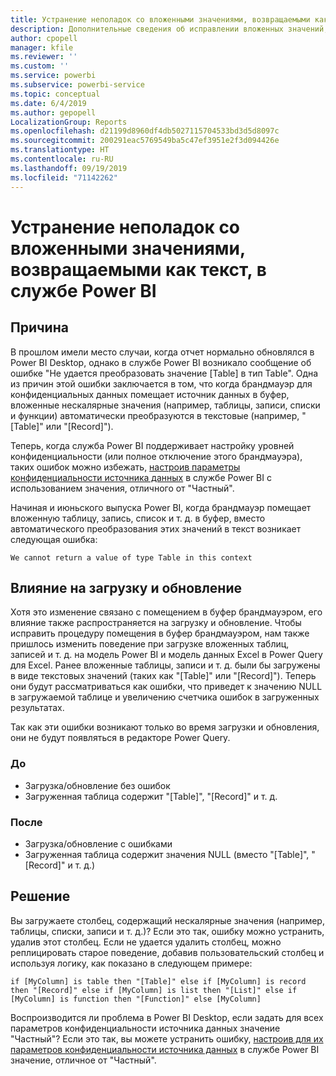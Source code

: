 ```yaml
---
title: Устранение неполадок со вложенными значениями, возвращаемыми как текст, в службе Power BI
description: Дополнительные сведения об исправлении вложенных значений, преобразуемых в строку при использовании неподходящих параметров конфиденциальности источника данных
author: cpopell
manager: kfile
ms.reviewer: ''
ms.custom: ''
ms.service: powerbi
ms.subservice: powerbi-service
ms.topic: conceptual
ms.date: 6/4/2019
ms.author: gepopell
LocalizationGroup: Reports
ms.openlocfilehash: d21199d8960df4db5027115704533bd3d5d8097c
ms.sourcegitcommit: 200291eac5769549ba5c47ef3951e2f3d094426e
ms.translationtype: HT
ms.contentlocale: ru-RU
ms.lasthandoff: 09/19/2019
ms.locfileid: "71142262"
---
```

# <a name="troubleshooting-nested-values-returned-as-text-in-power-bi-service"></a>Устранение неполадок со вложенными значениями, возвращаемыми как текст, в службе Power BI

## <a name="cause"></a>Причина

В прошлом имели место случаи, когда отчет нормально обновлялся в Power BI Desktop, однако в службе Power BI возникало сообщение об ошибке "Не удается преобразовать значение [Table] в тип Table". Одна из причин этой ошибки заключается в том, что когда брандмауэр для конфиденциальных данных помещает источник данных в буфер, вложенные нескалярные значения (например, таблицы, записи, списки и функции) автоматически преобразуются в текстовые (например, "[Table]" или "[Record]").

Теперь, когда служба Power BI поддерживает настройку уровней конфиденциальности (или полное отключение этого брандмауэра), таких ошибок можно избежать, [настроив параметры конфиденциальности источника данных](https://powerbi.microsoft.com/en-us/blog/privacy-levels-for-cloud-data-sources/) в службе Power BI с использованием значения, отличного от "Частный".

Начиная и июньского выпуска Power BI, когда брандмауэр помещает вложенную таблицу, запись, список и т. д. в буфер, вместо автоматического преобразования этих значений в текст возникает следующая ошибка: 

`We cannot return a value of type Table in this context`

## <a name="effect-on-loadrefresh"></a>Влияние на загрузку и обновление

Хотя это изменение связано с помещением в буфер брандмауэром, его влияние также распространяется на загрузку и обновление. Чтобы исправить процедуру помещения в буфер брандмауэром, нам также пришлось изменить поведение при загрузке вложенных таблиц, записей и т. д. на модель Power BI и модель данных Excel в Power Query для Excel. Ранее вложенные таблицы, записи и т. д. были бы загружены в виде текстовых значений (таких как "[Table]" или "[Record]"). Теперь они будут рассматриваться как ошибки, что приведет к значению NULL в загружаемой таблице и увеличению счетчика ошибок в загруженных результатах.

Так как эти ошибки возникают только во время загрузки и обновления, они не будут появляться в редакторе Power Query.

### <a name="before"></a>До

- Загрузка/обновление без ошибок
- Загруженная таблица содержит "[Table]", "[Record]" и т. д.
 

### <a name="after"></a>После

- Загрузка/обновление с ошибками
- Загруженная таблица содержит значения NULL (вместо "[Table]", "[Record]" и т. д.)
 

## <a name="resolution"></a>Решение

Вы загружаете столбец, содержащий нескалярные значения (например, таблицы, списки, записи и т. д.)?
Если это так, ошибку можно устранить, удалив этот столбец.
Если не удается удалить столбец, можно реплицировать старое поведение, добавив пользовательский столбец и используя логику, как показано в следующем примере:

`if [MyColumn] is table then "[Table]" else if [MyColumn] is record then "[Record]" else if [MyColumn] is list then "[List]" else if [MyColumn] is function then "[Function]" else [MyColumn]`

Воспроизводится ли проблема в Power BI Desktop, если задать для всех параметров конфиденциальности источника данных значение "Частный"?
Если это так, вы можете устранить ошибку, [настроив для их параметров конфиденциальности источника данных](https://powerbi.microsoft.com/en-us/blog/privacy-levels-for-cloud-data-sources/) в службе Power BI значение, отличное от "Частный".
